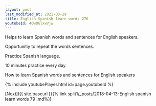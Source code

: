 ```yaml
---
layout: post
last_modified_at: 2021-03-29
title: English Spanish learn words 276 
youtubeId: 4OwOGlxwVjw
---
```

 
 
Helps to learn Spanish words and sentences for English speakers.

Opportunitiy to repeat the words sentences. 

Practice Spanish language. 
 
10 minutes practice every day. 
 
How to learn Spanish words and sentences for English speakers 
 
{% include youtubePlayer.html id=page.youtubeId %}
 
 
[Next]({{ site.baseurl }}{% link  split1/_posts/2018-04-13-English spanish learn words 79 .md%})
 

